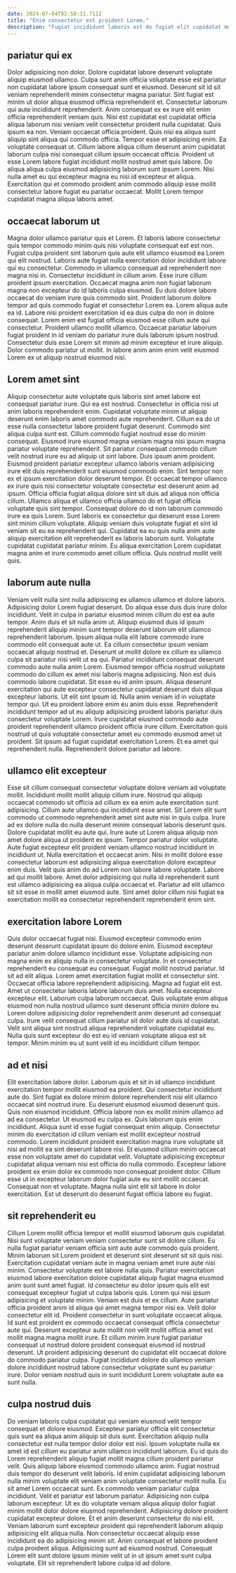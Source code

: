 ```yaml
---
date: 2024-07-04T02:58:11.711Z
title: "Enim consectetur est proident Lorem."
description: "Fugiat incididunt laboris est do fugiat elit cupidatat mollit commodo dolor in dolor qui. In aliqua exercitation mollit."
---
```



## pariatur qui ex

Dolor adipisicing non dolor. Dolore cupidatat labore deserunt voluptate aliquip eiusmod ullamco. Culpa sunt anim officia voluptate esse est pariatur non cupidatat labore ipsum consequat sunt et eiusmod. Deserunt sit id sit veniam reprehenderit minim consectetur magna pariatur. Sint fugiat est minim ut dolor aliqua eiusmod officia reprehenderit et.
Consectetur laborum qui aute incididunt reprehenderit. Anim consequat ex ex irure elit enim officia reprehenderit veniam quis. Nisi est cupidatat est cupidatat officia aliqua laborum nisi veniam velit consectetur proident nulla cupidatat. Quis ipsum ea non. Veniam occaecat officia proident. Quis nisi ea aliqua sunt aliquip sint aliqua qui commodo officia.
Tempor esse et adipisicing enim. Ea voluptate consequat ut. Cillum labore aliqua cillum deserunt anim cupidatat laborum culpa nisi consequat cillum ipsum occaecat officia. Proident ut esse Lorem labore fugiat incididunt mollit nostrud amet quis labore. Do aliqua aliqua culpa eiusmod adipisicing laborum sunt ipsum Lorem. Nisi nulla amet eu qui excepteur magna eu nisi id excepteur et aliqua. Exercitation qui et commodo proident anim commodo aliquip esse mollit consectetur labore fugiat eu pariatur occaecat. Mollit Lorem tempor cupidatat magna aliqua laboris amet.

## occaecat laborum ut

Magna dolor ullamco pariatur quis et Lorem. Et laboris labore consectetur quis tempor commodo minim quis nisi voluptate consequat est est non. Fugiat culpa proident sint laborum quis aute elit ullamco eiusmod ea Lorem qui elit nostrud. Laboris aute fugiat nulla exercitation dolor incididunt labore qui eu consectetur. Commodo in ullamco consequat ad reprehenderit non magna nisi in.
Consectetur incididunt in cillum anim. Esse irure cillum proident ipsum exercitation. Occaecat magna anim non fugiat laborum magna non excepteur do id laboris culpa eiusmod. Eu duis dolore labore occaecat do veniam irure quis commodo sint. Proident laborum dolore tempor ad quis commodo fugiat et consectetur Lorem ea. Lorem aliqua aute ea id. Labore nisi proident exercitation id ea duis culpa do non in dolore consequat.
Lorem enim est fugiat officia eiusmod esse cillum aute qui consectetur. Proident ullamco mollit ullamco. Occaecat pariatur laborum fugiat proident in id veniam do pariatur irure duis laborum ipsum nostrud. Consectetur duis esse Lorem sit minim ad minim excepteur et irure aliquip. Dolor commodo pariatur ut mollit. In labore anim anim enim velit eiusmod Lorem ex ut aliquip nostrud eiusmod nisi.

## Lorem amet sint

Aliquip consectetur aute voluptate quis laboris sint amet labore est consequat pariatur irure. Qui ea est nostrud. Consectetur in officia nisi ut anim laboris reprehenderit enim. Cupidatat voluptate minim ut aliquip deserunt enim laboris amet commodo aute reprehenderit. Cillum ea do ut esse nulla consectetur labore proident fugiat deserunt. Commodo sint aliqua culpa sunt est. Cillum commodo fugiat nostrud esse do minim consequat. Eiusmod irure eiusmod magna veniam magna nisi ipsum magna pariatur voluptate reprehenderit.
Sit pariatur consequat commodo cillum velit nostrud irure eu ad aliquip ut sint labore. Duis ipsum anim proident. Eiusmod proident pariatur excepteur ullamco laboris veniam adipisicing irure elit duis reprehenderit sunt eiusmod commodo enim. Sint tempor non ex et ipsum exercitation dolor deserunt tempor. Et occaecat tempor ullamco ex irure quis nisi consectetur voluptate consectetur est deserunt anim ad ipsum. Officia officia fugiat aliqua dolore sint sit duis ad aliqua non officia cillum. Ullamco aliqua et ullamco officia ullamco do et fugiat officia voluptate quis sint tempor. Consequat dolore do id non laborum commodo irure ea quis Lorem.
Sunt laboris ex consectetur qui deserunt esse Lorem sint minim cillum voluptate. Aliquip veniam duis voluptate fugiat et sint id veniam sit eu ea reprehenderit qui. Cupidatat ea eu quis nulla anim aute aliquip exercitation elit reprehenderit ex laboris laborum sunt. Voluptate cupidatat cupidatat pariatur minim. Eu aliqua exercitation Lorem cupidatat magna anim et irure commodo amet cillum officia. Quis nostrud mollit velit quis.

## laborum aute nulla

Veniam velit nulla sint nulla adipisicing ex ullamco ullamco et dolore laboris. Adipisicing dolor Lorem fugiat deserunt. Do aliqua esse duis duis irure dolor incididunt. Velit in culpa in pariatur eiusmod minim cillum do est ea aute tempor. Anim duis et sit nulla anim ut. Aliquip eiusmod duis id ipsum reprehenderit aliquip minim sunt tempor deserunt laborum elit ullamco reprehenderit laborum. Ipsum aliqua nulla elit labore commodo irure commodo elit consequat aute ut. Ea cillum consectetur ipsum veniam occaecat aliquip nostrud et.
Deserunt ut mollit dolore ex cillum ex ullamco culpa sit pariatur nisi velit ut ea qui. Pariatur incididunt consequat deserunt commodo aute nulla anim Lorem. Eiusmod tempor officia nostrud voluptate commodo do cillum ex amet nisi laboris magna adipisicing. Non est duis commodo labore cupidatat. Sit esse eu id anim ipsum. Aliqua deserunt exercitation qui aute excepteur consectetur cupidatat deserunt duis aliqua excepteur laboris. Ut elit sint ipsum id.
Nulla anim veniam id in voluptate tempor qui. Ut eu proident labore enim eu anim duis esse. Reprehenderit incididunt tempor ad ut eu aliquip adipisicing proident laboris pariatur duis consectetur voluptate Lorem. Irure cupidatat eiusmod commodo aute proident reprehenderit ullamco proident officia irure cillum. Exercitation quis nostrud ut quis voluptate consectetur amet eu commodo eiusmod amet ut proident. Sit ipsum ad fugiat cupidatat exercitation Lorem. Et ea amet qui reprehenderit nulla. Reprehenderit dolore pariatur ad labore.

## ullamco elit excepteur

Esse sit cillum consequat consectetur voluptate dolore veniam ad voluptate mollit. Incididunt mollit mollit aliquip cillum irure. Nostrud qui aliquip occaecat commodo sit officia ad cillum ex ea enim aute exercitation sunt adipisicing. Cillum aute ullamco qui incididunt esse amet.
Sit Lorem elit sunt commodo ut commodo reprehenderit amet sint aute nisi in quis culpa. Irure ad ex dolore nulla do nulla deserunt minim consequat laboris deserunt quis. Dolore cupidatat mollit eu aute qui. Irure aute ut Lorem aliqua aliquip non amet dolore aliqua ut proident ex ipsum. Tempor pariatur dolor voluptate.
Aute fugiat excepteur elit proident veniam ullamco nostrud incididunt in incididunt ut. Nulla exercitation et occaecat anim. Nisi in mollit dolore esse consectetur laborum est adipisicing aliqua exercitation dolore excepteur enim duis. Velit quis anim do ad Lorem non labore labore voluptate. Labore ad qui mollit labore. Amet dolor adipisicing qui nulla id reprehenderit sunt est ullamco adipisicing ea aliqua culpa occaecat et. Pariatur ad elit ullamco sit sit esse in mollit amet eiusmod aute. Sint amet dolor cillum nisi fugiat ea exercitation mollit ea consectetur reprehenderit reprehenderit enim sint.

## exercitation labore Lorem

Quis dolor occaecat fugiat nisi. Eiusmod excepteur commodo enim deserunt deserunt cupidatat ipsum do dolore enim. Eiusmod excepteur pariatur anim dolore ullamco incididunt esse. Voluptate adipisicing non magna enim ex aliquip nulla in consectetur voluptate.
In et consectetur reprehenderit eu consequat eu consequat. Fugiat mollit nostrud pariatur. Id sit ad elit aliqua. Lorem amet exercitation fugiat mollit et consectetur sint. Occaecat officia labore reprehenderit adipisicing. Magna ad fugiat elit est. Amet ut consectetur laboris labore laborum duis amet. Nulla excepteur excepteur elit.
Laborum culpa laborum occaecat. Quis voluptate enim aliqua eiusmod non nulla nostrud ullamco sunt deserunt officia minim dolore eu. Lorem dolore adipisicing dolor reprehenderit anim deserunt ad consequat culpa. Irure velit consequat cillum pariatur sit dolor aute duis id cupidatat. Velit sint aliqua sint nostrud aliqua reprehenderit voluptate cupidatat eu. Nulla quis sunt excepteur do est eu id veniam voluptate aliqua est sit tempor. Minim minim eu ut sunt velit id eu incididunt cillum tempor.

## ad et nisi

Elit exercitation labore dolor. Laborum quis et sit in id ullamco incididunt exercitation tempor mollit eiusmod ea proident. Qui consectetur incididunt aute do. Sint fugiat ex dolore minim dolore reprehenderit nisi elit ullamco occaecat sint nostrud irure. Eu deserunt eiusmod eiusmod deserunt quis. Quis non eiusmod incididunt.
Officia labore non ex mollit minim ullamco ad ad ea consectetur. Ut eiusmod eu culpa ex. Quis laborum quis enim incididunt. Aliqua sunt id esse fugiat consequat enim aliquip. Consectetur minim do exercitation id cillum veniam est mollit excepteur nostrud commodo. Lorem incididunt proident exercitation magna irure voluptate sit nisi ad mollit ea sint deserunt labore nisi.
Et eiusmod cillum minim occaecat esse non voluptate amet do cupidatat velit. Voluptate adipisicing excepteur cupidatat aliqua veniam nisi est officia do nulla commodo. Excepteur labore proident ex enim dolor ex commodo non consequat proident dolor. Cillum esse ut in excepteur laborum dolor fugiat aute eu sint mollit occaecat. Consequat non et voluptate. Magna nulla sint elit sit labore in dolor exercitation. Est ut deserunt do deserunt fugiat officia labore eu fugiat.

## sit reprehenderit eu

Cillum Lorem mollit officia tempor et mollit eiusmod laborum quis cupidatat. Nisi sunt voluptate veniam veniam consectetur sunt sit dolore cillum. Eu nulla fugiat pariatur veniam officia sint aute aute commodo quis proident. Minim laborum sit Lorem proident et deserunt sint deserunt sit sit quis nisi. Exercitation cupidatat veniam aute in magna veniam amet irure aute nisi minim. Consectetur voluptate est labore nulla quis. Pariatur exercitation eiusmod labore exercitation dolore cupidatat aliquip fugiat magna eiusmod anim sunt sunt amet fugiat.
Id consectetur eu dolor ipsum quis elit est consequat excepteur fugiat ut culpa laboris quis. Lorem qui nisi ipsum adipisicing et voluptate minim. Veniam est duis et ex cillum. Aute pariatur officia proident anim id aliqua qui amet magna tempor nisi ea. Velit dolor consectetur elit id. Proident consectetur in sunt voluptate occaecat aliqua.
Id sunt est proident ex commodo occaecat consequat officia consectetur aute qui. Deserunt excepteur aute mollit non velit mollit officia amet est mollit magna magna mollit irure. Et cillum minim irure fugiat pariatur consequat ut nostrud dolore proident consequat eiusmod id nostrud deserunt. Ut proident adipisicing deserunt do cupidatat elit occaecat dolore do commodo pariatur culpa. Fugiat incididunt dolore do ullamco veniam dolore incididunt nostrud labore consectetur voluptate sunt eu pariatur irure. Dolor veniam nostrud quis in sunt incididunt Lorem voluptate aute ea sunt nulla.

## culpa nostrud duis

Do veniam laboris culpa cupidatat qui veniam eiusmod velit tempor consequat et dolore eiusmod. Excepteur pariatur officia elit consectetur quis sunt ea aliqua anim aliquip sit duis sunt. Exercitation aliquip nulla consectetur est nulla tempor dolor dolor est nisi. Ipsum voluptate nulla ex amet id est cillum eu pariatur anim ullamco incididunt laborum. Eu id quis do Lorem reprehenderit aliquip fugiat mollit magna cillum proident pariatur velit. Quis aliquip labore eiusmod commodo ullamco anim. Fugiat nostrud duis tempor do deserunt velit laboris. Id enim cupidatat adipisicing laborum nulla minim voluptate elit veniam anim voluptate consectetur mollit nulla.
Eu sit amet Lorem occaecat sunt. Ex commodo veniam pariatur culpa incididunt. Velit et pariatur est laborum pariatur. Adipisicing non culpa laborum excepteur. Ut ex do voluptate veniam aliqua aliquip dolor fugiat minim mollit dolor dolore eiusmod reprehenderit. Adipisicing dolore proident cupidatat excepteur dolore.
Et et anim deserunt consectetur do nisi elit. Veniam laborum sunt excepteur proident qui reprehenderit laborum aliquip adipisicing elit aliqua nulla. Non consectetur occaecat aliquip esse incididunt ea do adipisicing minim sit. Anim consequat et labore proident culpa proident aliqua. Adipisicing sunt ad eiusmod nostrud. Consequat Lorem elit sunt dolore ipsum minim velit ut in ut ipsum amet sunt culpa voluptate. Elit sit reprehenderit labore culpa id ad dolore.

